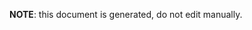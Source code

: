 <!-- Space: OC -->
<!-- Title: Testing Mark -->
**NOTE**: this document is generated, do not edit manually.